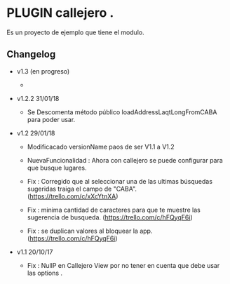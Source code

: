 # PLUGIN callejero .
Es un proyecto de ejemplo que tiene el modulo.

## Changelog


* v1.3 (en progreso)

	* 

* v1.2.2 31/01/18

	* Se Descomenta método público loadAddressLaqtLongFromCABA para poder usar.

* v1.2   29/01/18

   * Modificacado versionName paos de ser V1.1 a V1.2

   * NuevaFuncionalidad : Ahora con callejero se puede configurar para que busque lugares.

   * Fix : Corregido que al seleccionar una de las ultimas búsquedas sugeridas traiga el campo de "CABA". (https://trello.com/c/xXcYtnXA)

   * Fix : minima cantidad de caracteres para que te muestre las sugerencia de busqueda. (https://trello.com/c/hFQyqF6i)

   * Fix : se duplican valores al bloquear la app. (https://trello.com/c/hFQyqF6i)

* v1.1 20/10/17

   * Fix : NullP en Callejero View por no tener en cuenta que debe usar las options .